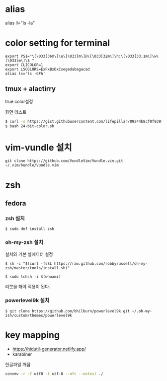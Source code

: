 # alias

alias ll="ls -la"

# color setting for terminal
```
export PS1="\[\033[36m\]\u\[\033[m\]@\[\033[32m\]\h:\[\033[33;1m\]\w\[\033[m\]\$ "
export CLICOLOR=1
export LSCOLORS=ExFxBxDxCxegedabagacad
alias ls='ls -GFh'
```

## tmux + alactirry

true color설정

화면 테스트

```bash
$ curl -s https://gist.githubusercontent.com/lifepillar/09a44b8cf0f9397465614e622979107f/raw/24-bit-color.sh >24-bit-color.sh
$ bash 24-bit-color.sh
```

# vim-vundle 설치

```
git clone https://github.com/VundleVim/Vundle.vim.git ~/.vim/bundle/Vundle.vim
```

# zsh

## fedora

### zsh 설치

    $ sudo dnf install zsh

### oh-my-zsh 설치

설치와 기본 쉘에디터 설정

    $ sh -c "$(curl -fsSL https://raw.github.com/robbyrussell/oh-my-zsh/master/tools/install.sh)"

    $ sudo lchsh -i $(whoami)
    
리붓을 해야 적용이 된다.

### powerlevel9k 설치

    $ git clone https://github.com/bhilburn/powerlevel9k.git ~/.oh-my-zsh/custom/themes/powerlevel9k
    
# key mapping

- https://hidutil-generator.netlify.app/
- karabiner

한글파일 깨짐

```bash
convmv -r -f utf8 -t utf-8 --nfc --notest ./
```
